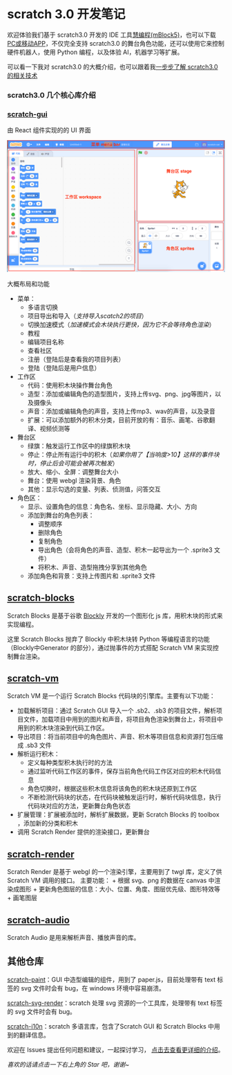 # scratch 3.0 开发笔记

欢迎体验我们基于 scratch3.0 开发的 IDE 工具[慧编程(mBlock5)](https://ide.makeblock.com/#/)，也可以下载 [PC或移动APP](http://www.mblock.cc/zh-home/software/?noredirect=zh-CN)，不仅完全支持 scratch3.0 的舞台角色功能，还可以使用它来控制硬件机器人，使用 Python 编程，以及体验 AI，机器学习等扩展。

可以看一下我对 scratch3.0 的大概介绍，也可以跟着我[一步步了解 scratch3.0 的相关技术](https://github.com/Micircle/scratch3.0-note/wiki)

### scratch3.0 几个核心库介绍

### [scratch-gui](https://github.com/LLK/scratch-gui)

由 React 组件实现的的 UI 界面

<img src='./scratch3.0.png'/>

大概布局和功能
+ 菜单：
    + 多语言切换
    + 项目导出和导入（*支持导入scatch2的项目*）
    + 切换加速模式（*加速模式会木块执行更快，因为它不会等待角色渲染*）
    + 教程
    + 编辑项目名称
    + 查看社区
    + 注册（登陆后是查看我的项目列表）
    + 登陆（登陆后是用户信息）
+ 工作区
    + 代码：使用积木块操作舞台角色
    + 造型：添加或编辑角色的造型图片，支持上传svg、png、jpg等图片，以及摄像头
    + 声音：添加或编辑角色的声音，支持上传mp3、wav的声音，以及录音
    + 扩展：可以添加额外的积木分类，目前开放的有：音乐、画笔、谷歌翻译、视频侦测等
+ 舞台区
    + 绿旗：触发运行工作区中的绿旗积木块
    + 停止：停止所有运行中的积木（*如果你用了【当响度>10】这样的事件块时，停止后会可能会被再次触发*）
    + 放大、缩小、全屏：调整舞台大小
    + 舞台：使用 webgl 渲染背景、角色
    + 其他：显示勾选的变量、列表、侦测值，问答交互
+ 角色区：
    + 显示、设置角色的信息：角色名、坐标、显示隐藏、大小、方向
    + 添加到舞台的角色列表：
        + 调整顺序
        + 删除角色
        + 复制角色
        + 导出角色（会将角色的声音、造型、积木一起导出为一个 .sprite3 文件）
        + 将积木、声音、造型拖拽分享到其他角色
    + 添加角色和背景：支持上传图片和 .sprite3 文件



## [scratch-blocks](https://github.com/LLK/scratch-blocks)

Scratch Blocks 是基于谷歌 [Blockly](https://github.com/google/blockly) 开发的一个图形化 js 库，用积木块的形式来实现编程。

这里 Scratch Blocks 抛弃了 Blockly 中积木块转 Python 等编程语言的功能（Blockly中Generator 的部分），通过抛事件的方式搭配 Scratch VM 来实现控制舞台渲染。

## [scratch-vm](https://github.com/LLK/scratch-vm)

Scratch VM 是一个运行 Scratch Blocks 代码块的引擎库。主要有以下功能：

+ 加载解析项目：通过 Scratch GUI 导入一个 .sb2、.sb3 的项目文件，解析项目文件，加载项目中用到的图片和声音，将项目角色渲染到舞台上，将项目中用到的积木块渲染到代码工作区。
+ 导出项目：将当前项目中的角色图片、声音、积木等项目信息和资源打包压缩成 .sb3 文件
+ 解析运行积木：
    + 定义每种类型积木执行时的方法
    + 通过监听代码工作区的事件，保存当前角色代码工作区对应的积木代码信息
    + 角色切换时，根据这些积木信息将该角色的积木块还原到工作区
    + 不断检测代码块的状态，在代码块被触发运行时，解析代码块信息，执行代码块对应的方法，更新舞台角色状态
+ 扩展管理：扩展被添加时，解析扩展数据，更新 Scratch Blocks 的 toolbox ，添加新的分类和积木
+ 调用 Scratch Render 提供的渲染接口，更新舞台

## [scratch-render](https://github.com/LLK/scratch-render)

Scratch Render 是基于 webgl 的一个渲染引擎，主要用到了 twgl 库，定义了供 Scratch VM 调用的接口。
主要功能：
    + 根据 svg、png 的数据在 canvas 中渲染成图形
    + 更新角色图层的信息：大小、位置、角度、图层优先级、图形特效等
    + 画笔图层

## [scratch-audio](https://github.com/LLK/scratch-audio)

Scratch Audio 是用来解析声音、播放声音的库。

## 其他仓库
[scratch-paint](https://github.com/LLK/scratch-paint)：GUI 中造型编辑的组件，用到了 paper.js，目前处理带有 text 标签的 svg 文件时会有 bug，在 windows 环境中容易崩溃。

[scratch-svg-render](https://github.com/LLK/scratch-svg-render)：scratch 处理 svg 资源的一个工具库，处理带有 text 标签的 svg 文件时会有 bug。

[scratch-i10n](https://github.com/LLK/scratch-i10n)：scratch 多语言库，包含了Scratch GUI 和 Scratch Blocks 中用到的翻译信息。

欢迎在 Issues 提出任何问题和建议，一起探讨学习，
[点击去查看更详细的介绍](https://github.com/Micircle/scratch3.0-note/wiki)。


*喜欢的话请点击一下右上角的 Star 吧，谢谢~*